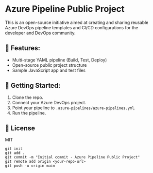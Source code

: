 # Azure Pipeline Public Project

This is an open-source initiative aimed at creating and sharing reusable Azure DevOps pipeline templates and CI/CD configurations for the developer and DevOps community.

## 📑 Features:
- Multi-stage YAML pipeline (Build, Test, Deploy)
- Open-source public project structure
- Sample JavaScript app and test files

## 🚀 Getting Started:
1. Clone the repo.
2. Connect your Azure DevOps project.
3. Point your pipeline to `.azure-pipelines/azure-pipelines.yml`.
4. Run the pipeline.

## 📌 License
MIT

```
git init
git add .
git commit -m "Initial commit - Azure Pipeline Public Project"
git remote add origin <your-repo-url>
git push -u origin main

```

